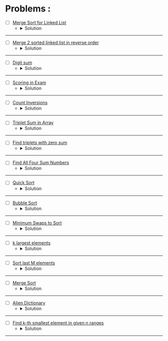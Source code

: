 # Problems :

* [ ] [Merge Sort for Linked List](https://www.geeksforgeeks.org/problems/sort-a-linked-list/1?page=1&category=Merge%20Sort&sortBy=submissions) 
    * <details>
        <summary> Solution </summary>

        ```c++
            //{ Driver Code Starts
            #include <iostream>
            #include <stdio.h>
            #include <stdlib.h>
            #include <bits/stdc++.h>
            using namespace std;

            struct Node {
                int data;
                struct Node* next;
                Node(int x) {
                    data = x;
                    next = NULL;
                }
            };


            // } Driver Code Ends
            /* Structure of the linked list node is as
            struct Node 
            {
                int data;
                struct Node* next;
                Node(int x) { data = x;  next = NULL; }
            };
            */


            class Solution{
                private:
                Node* middle(Node* head){
                    Node* slow = head;
                    Node* fast = head;
                    Node* exact = head;
                    while(fast && fast->next){
                        fast = fast->next->next;
                        exact = slow;
                        slow = slow->next;
                    }
                    return exact;
                }
                
                void assign(Node* &root, Node* &temp, Node* &cur){
                    if(root == nullptr){
                        root = temp = cur;
                    }
                    else{
                        temp->next = cur;
                        temp = temp->next;
                    }
                    cur = cur->next;
                }
                
                Node* Sort(Node* left, Node* right){
                    Node* root = nullptr, *temp = nullptr;
                    while(left || right){
                        if((right != nullptr && left != nullptr)){
                            if((left->data <= right->data))
                                assign(root, temp, left);
                            else
                                assign(root, temp, right);
                        }   
                        else if((left == nullptr))
                            assign(root, temp, right);
                        else 
                            assign(root, temp, left);
                    }
                    
                    return root;
                }
            public:
                //Function to sort the given linked list using Merge Sort.
                Node* mergeSort(Node* head) {
                    // your code here
                    if(head->next == nullptr)
                        return head;
                        
                    Node* mid = middle(head);
                    // left = head, mid = middle(head), right = the node which it's next is nullptr.
                    Node* beginRight = mid->next;
                    mid->next = nullptr;
                    // cout << head->data << ' ' << ((beginRight == nullptr) ? 0 : beginRight->data) << endl;
                    Node* left = mergeSort(head);
                    Node* right = mergeSort(beginRight);
                    return Sort(left, right);
                }
            };


            //{ Driver Code Starts.

            void printList(Node* node) {
                while (node != NULL) {
                    printf("%d ", node->data);
                    node = node->next;
                }
                printf("\n");
            }

            void push(struct Node** head_ref, int new_data) {
                Node* new_node = new Node(new_data);

                new_node->next = (*head_ref);
                (*head_ref) = new_node;
            }

            int main() {
                long test;
                cin >> test;
                while (test--) {
                    struct Node* a = NULL;
                    long n, tmp;
                    cin >> n;
                    for (int i = 0; i < n; i++) {
                        cin >> tmp;
                        push(&a, tmp);
                    }
                    Solution obj;
                    a = obj.mergeSort(a);
                    printList(a);
                }
                return 0;
            }
            // } Driver Code Ends
        
    </details>

---


* [ ] [Merge 2 sorted linked list in reverse order](https://www.geeksforgeeks.org/problems/merge-2-sorted-linked-list-in-reverse-order/1?page=1&category=Merge%20Sort&sortBy=submissions) 
    * <details>
        <summary> Solution </summary>

        ```c++
            //{ Driver Code Starts
            #include<bits/stdc++.h>
            using namespace std;

            /* Link list Node */
            struct Node
            {
                int data;
                struct Node* next;
            };

            void print(struct Node *Node)
            {
                while (Node!=NULL)
                {
                    cout << Node->data << " ";
                    Node = Node->next;
                }
            }


            Node *newNode(int data)
            {
                Node *temp = new Node;
                temp->data = data;
                temp->next = NULL;
                return temp;
            }


            // } Driver Code Ends
            /*

            The structure of linked list is the following

            struct Node
            {
                int data;
                Node* next;
            };

            */
            class Solution
            {
                private:
                
                struct Node* reverseLinkedList(Node* root){
                    Node* prev = nullptr, *cur = root, *next = nullptr;
                    while(cur != nullptr){
                        next = cur->next;
                        cur->next = prev;
                        prev = cur;
                        cur = next;
                    }
                    return prev;
                }
                
                void assign(Node* &root, Node* &temp, Node* &cur){
                    if(root == nullptr){
                        root = temp = cur;
                    }
                    else{
                        temp->next = cur;
                        temp = temp->next;
                    }
                    cur = cur->next;
                }
                
                
                public:
                
                struct Node * mergeResult(Node* left, Node* right)
                {
                    // your code goes here
                Node* root = nullptr, *temp = nullptr;
                    while(left || right){
                        if((right != nullptr && left != nullptr)){
                            if((left->data <= right->data))
                                assign(root, temp, left);
                            else
                                assign(root, temp, right);
                        }   
                        else if((left == nullptr))
                            assign(root, temp, right);
                        else 
                            assign(root, temp, left);
                    }
                    
                    return reverseLinkedList(root);
                }  
            };


            //{ Driver Code Starts.

            int main()
            {
                int T;
                cin>>T;
                while(T--)
                {
                    int nA;
                    cin>>nA;
                    int nB;
                    cin>>nB;

                    struct Node* headA=NULL;
                    struct Node* tempA = headA;

                    for(int i=0;i<nA;i++)
                    {
                        int ele;
                        cin>>ele;
                        if(headA==NULL)
                        {
                            headA=tempA=newNode(ele);

                        }else{
                            tempA->next = newNode(ele);
                            tempA=tempA->next;
                        }
                    }

                    struct Node* headB=NULL;
                    struct Node* tempB = headB;


                    for(int i=0;i<nB;i++)
                    {
                        int ele;
                        cin>>ele;
                        if(headB==NULL)
                        {
                            headB=tempB=newNode(ele);

                        }else{
                            tempB->next = newNode(ele);
                            tempB=tempB->next;
                        }
                    }
                    
                    Solution ob;
                    struct Node* result = ob.mergeResult(headA,headB);

                    print(result);
                    cout<<endl;


                }
            }

            // } Driver Code Ends
        
    </details>

---


* [ ] [Digit sum](https://www.hackerearth.com/practice/algorithms/sorting/merge-sort/practice-problems/algorithm/interesting-number-2-752e7fa2/) 
    * <details>
        <summary> Solution </summary>

        ```c++
            #include <bits/stdc++.h>
            using namespace std;
            typedef long long ll;
            #define endl '\n'

            void MergeSort(int l, int mid, int r, string& str){
                int n1 = mid - l + 1;
                int n2 = r - mid;
                char* left = new char[n1];
                char* right = new char[n2];
                for(int i = 0; i < n1;i++)left[i] = str[l + i];
                for(int i = 0; i < n2;i++)right[i] = str[mid + i + 1];
                int lidx = 0, ridx = 0;
                for(int i = l; i <= r;i++){
                    if(lidx == n1)str[i] = right[ridx++];
                    else if(ridx == n2)str[i] = left[lidx++];
                    else if(left[lidx] < right[ridx])str[i] = left[lidx++];
                    else str[i] = right[ridx++];
                }

                delete[] left;
                delete[] right;
            }

            void Sort(int l, int r, string &str){
                if(l >= r)
                    return;

                int mid = (l + r) / 2;
                Sort(l, mid, str);
                Sort(mid + 1, r, str);
                MergeSort(l, mid, r, str);
            }


            void solve(){
                int n;cin >> n;
                string s;cin >> s;
                int sum1 = 0, sum2 = 0, ans = 0;
                for(int i = 0; i < n;i++) sum1 += (s[i] - '0');
                for(int i = n; i < 2 * n;i++) sum2 += (s[i] - '0');
                int l = 0, r = n;
                if(sum1 > sum2){
                    l = n; 
                    r = 2 * n; 
                    swap(sum1, sum2);
                }
                Sort(l, r - 1, s);
                for(int i = l;i < r;i++){
                    if(sum1 == sum2)break;
                    sum1 -= (s[i] - '0');
                    int dif = min(sum2 - sum1, 9);
                    sum1 += dif;
                    ++ans;
                }

                cout << ans << endl;
            }

            int main(){
                ios_base::sync_with_stdio(0), cin.tie(0), cout.tie(0);
                #ifndef ONLINE_JUDGE
                freopen("Input.txt", "r", stdin);
                freopen("Output.txt", "w", stdout);
                #endif
                int t = 1;cin >> t;
                for(int i = 1; i <= t;i++){
                    solve();
                }
                return 0;
            }
        
    </details>

---


* [ ] [Scoring in Exam](https://www.hackerearth.com/practice/algorithms/sorting/merge-sort/practice-problems/algorithm/scoring-in-exam-1/) 
    * <details>
        <summary> Solution </summary>

        ```c++
            #include <bits/stdc++.h>
            using namespace std;
            typedef long long ll;
            #define endl '\n'

            void MergeSort(int l, int mid, int r, ll* time, ll* score){
                int n1 = mid - l + 1;
                int n2 = r - mid;
                ll *timeleft = new ll[n1];
                ll *scoreleft = new ll[n1];
                ll *timeright = new ll[n2];
                ll *scoreright = new ll[n2];
                for(int i = 0; i < n1;i++){
                    timeleft[i] = time[i + l];
                    scoreleft[i] = score[i + l];
                }
                for(int i = 0; i < n2;i++){
                    timeright[i] = time[i + mid + 1];
                    scoreright[i] = score[i + mid + 1];
                }
                int left = 0, right = 0;
                for(int i = l; i <= r;i++){
                    if(left == n1){
                        time[i] = timeright[right];
                        score[i] = scoreright[right++];
                        continue;
                    }
                    else if(right == n2){
                        time[i] = timeleft[left];
                        score[i] = scoreleft[left++];
                        continue;
                    }
                    if(timeleft[left] < timeright[right]){
                        time[i] = timeleft[left];
                        score[i] = scoreleft[left++];
                    }
                    else{
                        time[i] = timeright[right];
                        score[i] = scoreright[right++];
                    }
                }

                delete[] timeleft;
                delete[] scoreleft;
                delete[] timeright;
                delete[] scoreright;
            }


            void Sort(int l, int r, ll* time, ll* score){
                if(r <= l)
                    return;
                int mid = (l + r) / 2;
                Sort(l, mid, time, score);
                Sort(mid + 1, r, time, score);
                MergeSort(l, mid, r, time, score);
            }

            void solve(){
                int n, t;cin >> n >> t;
                ll *time = new ll[n];
                ll *score = new ll[n];
                for(int i = 0; i < n; i++)cin >> time[i];
                for(int i = 0; i < n;i++)cin >> score[i];
                Sort(0, n - 1, time, score);
                for(int i = 1;i < n;i++){
                    time[i] += time[i - 1];
                    score[i] += score[i - 1];
                }
                while(t--){
                    int k;cin >> k;
                    cout << time[n - 1] - (((n - k - 1) < 0) ? 0 : time[n - k - 1]) << endl;
                }
                delete[] time;
                delete[] score;
            }

            int main(){
                ios_base::sync_with_stdio(0), cin.tie(0), cout.tie(0);
                #ifndef ONLINE_JUDGE
                freopen("Input.txt", "r", stdin);
                freopen("Output.txt", "w", stdout);
                #endif
                int t = 1;//cin >> t;
                for(int i = 1; i <= t;i++){
                    solve();
                }
                return 0;
            }
        
    </details>

---



* [ ] [Count Inversions](https://www.geeksforgeeks.org/problems/inversion-of-array-1587115620/1?page=1&category=Sorting&sortBy=submissions) 
    * <details>
        <summary> Solution </summary>

        ```c++
            //{ Driver Code Starts
            #include <bits/stdc++.h>
            using namespace std;


            // } Driver Code Ends
            class Solution{
            public:
                long long Merge(long long *arr, int l, int mid, int r){
                    int sz1 = mid - l + 1;
                    int sz2 = r - mid;
                    long long *arr1 = new long long[sz1];
                    long long *arr2 = new long long[sz2];
                    for(int i = 0; i < sz1;i++)arr1[i] = arr[l + i];
                    for(int i = 0; i < sz2;i++)arr2[i] = arr[mid + i + 1];
                    long long ret = 0;
                    int i = 0, j = 0;
                    for(int k = l; k <= r;k++){
                        if(i < sz1 && j < sz2){
                            if(arr1[i] <= arr2[j]) arr[k] = arr1[i++];
                            else {
                                ret += (sz1 - i);
                                arr[k] = arr2[j++];
                            }
                            continue;
                        }
                        if(i >= sz1) arr[k] = arr2[j++];
                        else if(j >= sz2) arr[k] = arr1[i++];
                    }
                    delete[] arr1;
                    delete[] arr2;
                    return ret;
                }
                long long MergeSort(long long *arr, int l, int r){
                    if(l >= r) return 0;
                    long long ret = 0;
                    int mid = l + (r - l) / 2;
                    ret += MergeSort(arr, l, mid);
                    ret += MergeSort(arr, mid + 1, r);
                    ret += Merge(arr, l, mid, r);
                    return ret;
                }
                long long int inversionCount(long long arr[], long long N)
                {
                    return MergeSort(arr, 0, N - 1);
                }

            };

            //{ Driver Code Starts.

            int main() {
                
                long long T;
                cin >> T;
                
                while(T--){
                    long long N;
                    cin >> N;
                    
                    long long A[N];
                    for(long long i = 0;i<N;i++){
                        cin >> A[i];
                    }
                    Solution obj;
                    cout << obj.inversionCount(A,N) << endl;
                }
                
                return 0;
            }
        
    </details>

---


* [ ] [Triplet Sum in Array](https://www.geeksforgeeks.org/problems/triplet-sum-in-array-1587115621/1?page=1&category=Sorting&sortBy=submissions) 
    * <details>
        <summary> Solution </summary>

        ```c++
            //{ Driver Code Starts
            #include <bits/stdc++.h>
            using namespace std;


            // } Driver Code Ends
            class Solution{
                public:
                int Partition(int *arr, int l, int r){
                    int pivot = arr[r];
                    int pivotIndex = l;
                    for(int i = l; i < r;i++){
                        if(arr[i] <= pivot){
                            swap(arr[i], arr[pivotIndex]);
                            ++pivotIndex;
                        }
                    }
                    swap(arr[r], arr[pivotIndex]);
                    return pivotIndex;
                }
                void QuickSort(int *arr, int l, int r){
                    if(l >= r)return;
                    int pivot = Partition(arr, l, r);
                    QuickSort(arr, l, pivot - 1);
                    QuickSort(arr, pivot + 1, r);
                }
                //Function to find if there exists a triplet in the 
                //array A[] which sums up to X.
                bool find3Numbers(int A[], int n, int X)
                {
                    QuickSort(A, 0, n - 1);
                    for(int i = 0; i < n - 2;i++){
                        int rem = X - A[i], l = i + 1, r = n - 1, sum = 0;
                        if(X <= 0)break;
                        while(l < r){
                            sum = A[l] + A[r];
                            if(sum == rem)return 1;
                            if(sum > rem) --r;
                            else ++l;
                        }
                    }
                    return 0;
                }

            };

            //{ Driver Code Starts.

            int main()
            {
                int T;
                cin>>T;
                while(T--)
                {
                    int n,X;
                    cin>>n>>X;
                    int i,A[n];
                    for(i=0;i<n;i++)
                        cin>>A[i];
                    Solution ob;
                    cout <<  ob.find3Numbers(A, n, X) << endl;
                }
            }

            // } Driver Code Ends
        
    </details>

---


* [ ] [Find triplets with zero sum](https://www.geeksforgeeks.org/problems/find-triplets-with-zero-sum/1?page=1&category=Sorting&sortBy=submissions) 
    * <details>
        <summary> Solution </summary>

        ```c++
            //{ Driver Code Starts
            #include<bits/stdc++.h>
            #include<stdlib.h>
            #include<iostream>
            using namespace std;

            // } Driver Code Ends
            /* You are required to complete the function below
            *  arr[]: input array
            *  n: size of array
            */
            class Solution{
            public:
            void BubbleSort(int *a, int n){
                for(int k = 1; k < n;k++){
                    bool flag = true;
                    for(int i = 0; i < n - k;i++){
                        if(a[i] > a[i + 1]){
                            swap(a[i], a[i + 1]);
                            flag = false;
                        }
                    }
                    if(flag)break;
                }
            }
                //Function to find triplets with zero sum.
                bool findTriplets(int arr[], int n)
                { 
                    //Your code here
                    BubbleSort(arr, n);
                    for(int i = 0; i < n - 2;i++){
                        int rem = 0 - arr[i], sum = 0, l = i + 1, r = n - 1;
                        while(l < r){
                            sum = arr[l] + arr[r];
                            if(sum == rem)return 1;
                            if(sum > rem) --r;
                            else ++l;
                        }
                    }
                    return 0;
                }
            };

            //{ Driver Code Starts.
            int main()
            {
                int t;
                cin>>t;
                while(t--){
                    int n;
                    cin>>n;
                    int arr[n]={0};
                    for(int i=0;i<n;i++)
                        cin>>arr[i];
                    Solution obj;
                    if(obj.findTriplets(arr, n))
                        cout<<"1"<<endl;
                    else 
                        cout<<"0"<<endl;
                }
                return 0;
            }
            // } Driver Code Ends
        
    </details>

---


* [ ] [Find All Four Sum Numbers](https://www.geeksforgeeks.org/problems/find-all-four-sum-numbers1732/1?page=1&category=Sorting&sortBy=submissions) 
    * <details>
        <summary> Solution </summary>

        ```c++
            //{ Driver Code Starts
            #include <bits/stdc++.h>
            using namespace std;


            // } Driver Code Ends
            // User function template for C++

            class Solution{
                public:
                void SelectionSort(vector<int>&arr, int n){
                    for(int i = 0; i < n - 1;i++){
                        int idx = i, mn = arr[i];
                        for(int j = i + 1; j < n;j++){
                            if(mn > arr[j]){
                                mn = arr[j];
                                idx = j;
                            }
                        }
                        int temp = arr[i];
                        arr[i] = arr[idx];
                        arr[idx] = temp;
                    }
                }
                int hash(int a, int b, int c, int d){
                    return a * 1000 + b * 100 + c * 10 + d;
                }
                // arr[] : int input array of integers
                // k : the quadruple sum required
                vector<vector<int>> fourSum(vector<int> &arr, int k) {
                    // Your code goes here
                    int n = arr.size();
                    SelectionSort(arr, n);
                    vector<vector<int>>ans;
                    set<multiset<int>>res;
                    for(int i = 0; i < n;i++){
                        for(int j = i + 1; j < n;j++){
                            int l = j + 1, r = n - 1, sum = 0, cur = k - arr[i] - arr[j];
                            while(l < r){
                                sum = arr[l] + arr[r];
                                if(sum == cur){
                                    res.insert({arr[i], arr[j], arr[l], arr[r]});
                                    ++l;
                                    --r;
                                }
                                else if(sum > cur) --r;
                                else ++l;
                            }
                        }
                    }
                    for(auto &it: res){
                        vector<int>cnt;
                        for(auto &i: it)cnt.push_back(i);
                        ans.push_back(cnt);
                    }
                    return ans;
                }
            };

            //{ Driver Code Starts.
            int main() {
                int t;
                cin >> t;
                while (t--) {
                    int n, k, i;
                    cin >> n >> k;
                    vector<int> a(n);
                    for (i = 0; i < n; i++) {
                        cin >> a[i];
                    }
                    Solution ob;
                    vector<vector<int> > ans = ob.fourSum(a, k);
                    for (auto &v : ans) {
                        for (int &u : v) {
                            cout << u << " ";
                        }
                        cout << "$";
                    }
                    if (ans.empty()) {
                        cout << -1;
                    }
                    cout << "\n";
                }
                return 0;
            }
            // } Driver Code Ends
        
    </details>

---


* [ ] [Quick Sort](https://www.geeksforgeeks.org/problems/quick-sort/1?page=1&category=Sorting&sortBy=submissions) 
    * <details>
        <summary> Solution </summary>

        ```c++
            //{ Driver Code Starts
            #include <stdio.h>
            #include <bits/stdc++.h>
            using namespace std;

            /* Function to print an array */
            void printArray(int arr[], int size)
            {
                int i;
                for (i=0; i < size; i++)
                    printf("%d ", arr[i]);
                printf("\n");
            }

            // } Driver Code Ends
            class Solution
            {
                public:
                //Function to sort an array using quick sort algorithm.
                void quickSort(int arr[], int low, int high)
                {
                    // code here
                    if(low >= high)return;
                    int pivot = partition(arr, low, high);
                    quickSort(arr, low, pivot - 1);
                    quickSort(arr, pivot + 1, high);
                }
                
                public:
                int partition (int arr[], int low, int high)
                {
                    // Your code here
                    int pivot = arr[high];
                    int idx = low;
                    for(int i = low; i < high;i++){
                        if(arr[i] <= pivot){
                            swap(arr[i], arr[idx]);
                            ++idx;
                        }
                    }
                    swap(arr[idx], arr[high]);
                    return idx;
                }
            };


            //{ Driver Code Starts.
            int main()
            {
                int arr[1000],n,T,i;
                    scanf("%d",&T);
                while(T--){
                    scanf("%d",&n);
                    for(i=0;i<n;i++)
                        scanf("%d",&arr[i]);
                    Solution ob;
                    ob.quickSort(arr, 0, n-1);
                    printArray(arr, n);
                }
                return 0;
            }
            // } Driver Code Ends
        
    </details>

---


* [ ] [Bubble Sort](https://www.geeksforgeeks.org/problems/bubble-sort/1?page=1&category=Sorting&sortBy=submissions) 
    * <details>
        <summary> Solution </summary>

        ```c++
            //{ Driver Code Starts
            //Initial Template for C++

            // C program for implementation of Bubble sort
            #include <stdio.h>
            #include <bits/stdc++.h>
            using namespace std;

            // swapping the elements
            void swap(int *xp, int *yp)
            {
                int temp = *xp;
                *xp = *yp;
                *yp = temp;
            }


            // } Driver Code Ends
            //User function Template for C++

            class Solution
            {
                public:
                //Function to sort the array using bubble sort algorithm.
                void bubbleSort(int arr[], int n)
                {
                    // Your code here  
                    for(int i = 0; i < n - 1;i++){
                        for(int j = 0; j < n - i - 1;j++){
                            if(arr[j] > arr[j + 1]){
                                swap(arr[j], arr[j + 1]);
                            }
                        }
                    }
                }
            };


            //{ Driver Code Starts.

            /* Function to print an array */
            void printArray(int arr[], int size)
            {
                int i;
                for (i=0; i < size; i++)
                    printf("%d ", arr[i]);
                printf("\n");
            }
            
            // Driver program to test above functions
            int main()
            {
                int arr[1000],n,T,i;
            
                scanf("%d",&T);
                
                while(T--){
                    
                scanf("%d",&n);
                
                for(i=0;i<n;i++)
                scanf("%d",&arr[i]);
                
                Solution ob;  
                
                ob.bubbleSort(arr, n);
                printArray(arr, n);
                }
                return 0;;
            }
            // } Driver Code Ends
        
    </details>

---


* [ ] [Minimum Swaps to Sort](https://www.geeksforgeeks.org/problems/minimum-swaps/1?page=1&category=Sorting&sortBy=submissions) 
    * <details>
        <summary> Solution </summary>

        ```c++
            //{ Driver Code Starts
            #include<bits/stdc++.h>
            using namespace std;

            // } Driver Code Ends


            class Solution 
            {
                void MergeSort(vector<int>&arr, int low, int mid, int high){
                    int n1 = mid - low + 1;
                    int n2 = high - mid;
                    int *arr1 = new int[n1];
                    int *arr2 = new int[n2];
                    for(int i = 0; i < n1;i++)arr1[i] = arr[low + i];
                    for(int i = 0; i < n2;i++)arr2[i] = arr[mid + i + 1];
                    int i = 0, j = 0;
                    for(int k = low; k <= high;k++){
                        if(i < n1 && j < n2){
                            if(arr1[i] < arr2[j]) arr[k] = arr1[i++];
                            else arr[k] = arr2[j++];
                            continue;
                        }
                        else if(i < n1)arr[k] = arr1[i++];
                        else arr[k] = arr2[j++];
                    }
                }
                void Sort(vector<int>&arr, int low, int high){
                    if(low >= high)return;
                    int mid = (low + high) / 2;
                    Sort(arr, low, mid);
                    Sort(arr, mid + 1, high);
                    MergeSort(arr, low, mid, high);
                }
                public:
                //Function to find the minimum number of swaps required to sort the array. 
                int minSwaps(vector<int>&nums)
                {
                    // Code here
                    int n = nums.size(), ans = 0;
                    vector<int>cop = nums;
                    vector<int>before(1000006);
                    for(int i = 0; i < n;i++){
                        before[nums[i]] = i;
                    }
                    Sort(cop, 0, n - 1);
                    for(int i = 0; i < n;i++){
                        int j = before[cop[i]];
                        if(i != j){
                            swap(nums[i], nums[j]);
                            before[nums[j]] = j;
                            ++ans;
                        }
                    }
                    return ans;
                }
            };

            //{ Driver Code Starts.
            int main(){
                int tc;
                cin >> tc;
                while(tc--){
                    int n;
                    cin >> n;
                    vector<int>nums(n);
                    for(int i = 0; i < n; i++)
                        cin >> nums[i];
                    Solution obj;
                    int ans = obj.minSwaps(nums);
                    cout << ans <<"\n";
                }
                return 0;
            }
            // } Driver Code Ends
        
    </details>

---


* [ ] [k largest elements](https://www.geeksforgeeks.org/problems/k-largest-elements4206/1?page=2&category=Sorting&sortBy=submissions) 
    * <details>
        <summary> Solution </summary>

        ```c++
            //{ Driver Code Starts
            #include <bits/stdc++.h>

            using namespace std;


            // } Driver Code Ends
            //User function template for C++
            class Solution{
            public:	
                vector<int> kLargest(int arr[], int n, int k) {
                    // code here
                    priority_queue<int,vector<int>,greater<int>>b;
                    for(int i = 0; i < n;i++){
                        if(b.size() == k){
                            if(b.top() < arr[i]){
                                b.pop();
                                b.push(arr[i]);
                            }
                        }
                        else b.push(arr[i]);
                    }
                    vector<int>ans;
                    while(!b.empty()){
                        ans.push_back(b.top());
                        b.pop();
                    }
                    reverse(ans.begin(), ans.end());
                    return ans;
                }

            };

            //{ Driver Code Starts.

            int main() {
                int t;
                cin >> t;
                while (t--) {
                    int n, k;
                    cin >> n >> k;
                    int arr[n];
                    for (int i = 0; i < n; i++) {
                        cin >> arr[i];
                    }
                    Solution ob;
                    auto ans = ob.kLargest(arr, n, k);
                    for (auto x : ans) {
                        cout << x << " ";
                    }
                    cout << "\n";
                }
                return 0;
            }

            // } Driver Code Ends
        
    </details>

---


* [ ] [Sort last M elements](https://www.geeksforgeeks.org/problems/sort-last-m-elements--155156/1?page=8&category=Sorting&sortBy=submissions) 
    * <details>
        <summary> Solution </summary>

        ```c++
            //{ Driver Code Starts
            #include<bits/stdc++.h>
            using namespace std;

            // } Driver Code Ends
            //User function Template for C++

            class Solution {
                void MergeSort(vector<int>&arr, int low, int mid, int high){
                    int n1 = mid - low + 1;
                    int n2 = high - mid;
                    int *arr1 = new int[n1];
                    int *arr2 = new int[n2];
                    for(int i = 0; i < n1;i++)arr1[i] = arr[low + i];
                    for(int i = 0; i < n2;i++)arr2[i] = arr[mid + i + 1];
                    int i = 0, j = 0;
                    for(int k = low; k <= high;k++){
                        if(i < n1 && j < n2){
                            if(arr1[i] <= arr2[j])arr[k] = arr1[i++];
                            else arr[k] = arr2[j++];
                        }
                        else if(i < n1)arr[k] = arr1[i++];
                        else arr[k] = arr2[j++];
                    }
                    delete[] arr1;
                    delete[] arr2;
                }
                void Sort(vector<int>&arr, int low, int high){
                    if(low >= high)return;
                    int mid = (low + high) / 2;
                    Sort(arr, low, mid);
                    Sort(arr, mid + 1, high);
                    MergeSort(arr, low, mid, high);
                }
            public:
                void sortLastMelements(vector<int>&nums, int n, int m) {
                    // Code here
                    Sort(nums, n, n + m - 1);
                }
            };

            //{ Driver Code Starts.
            int main(){
                int tc;
                cin >> tc;
                while(tc--){
                    int n, m;
                    cin >> n >> m;
                    vector<int>nums(n+m);
                    for(auto &i: nums)
                        cin >> i;
                    Solution obj;
                    obj.sortLastMelements(nums, n, m);
                    for(auto i: nums)
                        cout << i << " ";
                    cout << "\n";
                }
                return 0;
            }
            // } Driver Code Ends
        
    </details>

---


* [ ] [Merge Sort](https://www.geeksforgeeks.org/problems/merge-sort/1?page=2&category=Sorting&sortBy=submissions) 
    * <details>
        <summary> Solution </summary>

        ```c++
            //{ Driver Code Starts
            #include <stdio.h>
            #include <bits/stdc++.h>
            using namespace std;



            /* Function to print an array */
            void printArray(int arr[], int size)
            {
                int i;
                for (i=0; i < size; i++)
                    printf("%d ", arr[i]);
                printf("\n");
            }


            // } Driver Code Ends
            class Solution
            {
                public:
                void merge(int arr[], int l, int m, int r)
                {
                    // Your code here
                    int n1 = m - l + 1;
                    int n2 = r - m;
                    int *arr1 = new int[n1];
                    int *arr2 = new int[n2];
                    for(int i = 0; i < n1;i++)arr1[i] = arr[l + i];
                    for(int i = 0; i < n2;i++)arr2[i] = arr[m + i + 1];
                    int i = 0, j = 0;
                    for(int k = l; k <= r;k++){
                        if(i < n1 && j < n2){
                            if(arr1[i] <= arr2[j])arr[k] = arr1[i++];
                            else arr[k] = arr2[j++];
                        }
                        else if(i < n1)arr[k] = arr1[i++];
                        else arr[k] = arr2[j++];
                    }
                    delete[] arr1;
                    delete[] arr2;
                }
                public:
                void mergeSort(int arr[], int l, int r)
                {
                    //code here
                    if(l >= r)return;
                    int mid = (l + r) / 2;
                    mergeSort(arr, l, mid);
                    mergeSort(arr, mid + 1, r);
                    merge(arr, l, mid, r);
                }
            };

            //{ Driver Code Starts.


            int main()
            {
                int n,T,i;

                scanf("%d",&T);

                while(T--){
                
                scanf("%d",&n);
                int arr[n+1];
                for(i=0;i<n;i++)
                scanf("%d",&arr[i]);

                Solution ob;
                ob.mergeSort(arr, 0, n-1);
                printArray(arr, n);
                }
                return 0;
            }
            // } Driver Code Ends
        
    </details>

---


* [ ] [Alien Dictionary](https://www.geeksforgeeks.org/problems/alien-dictionary/1?page=2&category=Sorting&sortBy=submissions) 
    * <details>
        <summary> Solution </summary>

        ```c++
            //{ Driver Code Starts
            // Initial Template for C++

            #include <bits/stdc++.h>
            using namespace std;

            // } Driver Code Ends
            // User function Template for C++

            class Solution{
                void dfs(int node, vector<vector<int>>&adj, vector<bool>&vis, vector<int>&ans){
                    vis[node] = 1;
                    for(auto &child: adj[node]){
                        if(!vis[child])
                            dfs(child, adj, vis, ans);
                    }
                    ans.push_back(node);
                }
                
                void topological_sort(int K, vector<bool>&vis, vector<vector<int>>&adj, vector<int>&ans){
                    for(int i = 0; i < K;i++){
                        if(!vis[i])
                            dfs(i, adj, vis, ans);
                    }
                    reverse(ans.begin(), ans.end());
                }
                public:
                string findOrder(string dict[], int N, int K) {
                    //code here
                    vector<vector<int>>adj(K);
                    vector<bool> vis(K);
                    vector<int>res;
                    for(int i = 1; i < N;i++){
                        int sz = min(dict[i - 1].size(), dict[i].size());
                        for(int j = 0; j < sz;j++){
                            if(dict[i - 1][j] != dict[i][j]){
                                int x = dict[i - 1][j] - 'a';
                                int y = dict[i][j] - 'a';
                                adj[x].push_back(y);
                                break;
                            }
                        }
                    }
                    topological_sort(K, vis, adj, res);
                    string ans = "";
                    for(auto &it: res)ans += (it + 'a');
                    return ans;
                }
            };

            //{ Driver Code Starts.
            string order;
            bool f(string a, string b) {
                int p1 = 0;
                int p2 = 0;
                for (int i = 0; i < min(a.size(), b.size()) and p1 == p2; i++) {
                    p1 = order.find(a[i]);
                    p2 = order.find(b[i]);
                    //	cout<<p1<<" "<<p2<<endl;
                }

                if (p1 == p2 and a.size() != b.size()) return a.size() < b.size();

                return p1 < p2;
            }

            // Driver program to test above functions
            int main() {
                int t;
                cin >> t;
                while (t--) {
                    int N, K;
                    cin >> N >> K;
                    string dict[N];
                    for (int i = 0; i < N; i++) cin >> dict[i];
                    
                    Solution obj;
                    string ans = obj.findOrder(dict, N, K);
                    order = "";
                    for (int i = 0; i < ans.size(); i++) order += ans[i];

                    string temp[N];
                    std::copy(dict, dict + N, temp);
                    sort(temp, temp + N, f);

                    bool f = true;
                    for (int i = 0; i < N; i++)
                        if (dict[i] != temp[i]) f = false;

                    if(f)cout << 1;
                    else cout << 0;
                    cout << endl;
                }
                return 0;
            }

            // } Driver Code Ends
                    
    </details>

---


* [ ] [Find k-th smallest element in given n ranges](https://www.geeksforgeeks.org/problems/find-k-th-smallest-element-in-given-n-ranges/1?page=4&category=Sorting&sortBy=submissions) 
    * <details>
        <summary> Solution </summary>

        ```c++
            //{ Driver Code Starts
            /* Driver program to test above function */

            #include<bits/stdc++.h>
            using namespace std;

            // } Driver Code Ends
            //User function Template for C++

            class Solution{
                vector<vector<int>> GetLastRanges(vector<vector<int>>&range, int n){
                    vector<vector<int>>range1;
                    sort(range.begin(), range.end());
                    int x = range[0][0], y = range[0][1];
                    for(int i = 1; i < n;i++){
                        // 4 8, 5 6
                        // 4 10, 6 11
                        if(range[i][0] >= x && range[i][0] <= y){
                            y = max(y, range[i][1]);
                        }
                        else {
                            range1.push_back({x, y});
                            x = range[i][0], y = range[i][1];
                        }
                    }
                    range1.push_back({x, y});
                    return range1;
                }
                
                int Search(int n, int k, vector<long long>&prefix){
                    int low = 0, high = n - 1, mid = -1, idx = -1;
                    while(low <= high){
                        mid = (low + high) / 2;
                        if(prefix[mid] >= k){
                            idx = mid;
                            high = mid - 1;
                        }
                        else low = mid + 1;
                    }
                    return idx;
                }
                public:
                vector<int>kthSmallestNum(int n, vector<vector<int>>&range, int q, vector<int>queries){
                    
                    range = GetLastRanges(range, n);
                    n = range.size();
                    vector<long long>prefix(n);
                    vector<int>ans;
                    for(int i = 0; i < n;i++){
                        prefix[i] = range[i][1] - range[i][0] + 1;
                        prefix[i] = prefix[i] + ((i == 0) ? 0 : prefix[i - 1]);
                    }
                    for(int i = 0; i < q;i++){
                        int k = queries[i];
                        int idx = Search(n, k, prefix);
                        if(idx != -1){
                            int rem = k - ((idx == 0) ? 0 : prefix[idx - 1]);
                            idx = range[idx][0] + rem - 1;
                        }
                        ans.push_back(idx);
                    }
                    return ans;
                } 
            };


            //{ Driver Code Starts.
            int main()
            {
                int t;
                cin>>t;
                while(t--)
                {
                    int n;
                    cin >> n;
                    vector<vector<int>>range(n, vector<int>(2, 0));
                    for(int i = 0 ; i < n; i++){
                        cin >> range[i][0] >> range[i][1];
                    }
                    int q;
                    cin >> q;
                    vector<int>queries;
                    for(int i = 0 ; i < q; i++){
                        int x;
                        cin >> x;
                        queries.push_back(x);
                    }
                    Solution ob;
                    vector<int>ans = ob.kthSmallestNum(n, range, q, queries);
                    for(auto it : ans){
                        cout << it << " ";
                    }
                    cout << endl;
                }
                return 0;
            }

            // } Driver Code Ends
                    
    </details>

---

